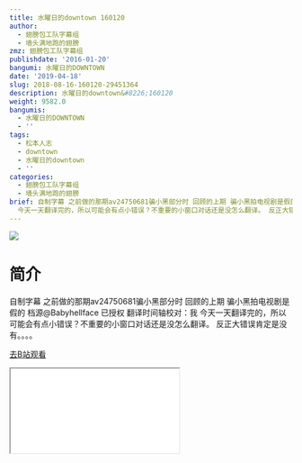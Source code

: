```yaml
---
title: 水曜日的downtown 160120
author:
  - 翅膀包工队字幕组
  - 墙头满地跑的翅膀
zmz: 翅膀包工队字幕组
publishdate: '2016-01-20'
bangumi: 水曜日的DOWNTOWN
date: '2019-04-18'
slug: 2018-08-16-160120-29451364
description: 水曜日的downtown&#8226;160120
weight: 9582.0
bangumis:
  - 水曜日的DOWNTOWN
  - ''
tags:
  - 松本人志
  - downtown
  - 水曜日的downtown
  - ''
categories:
  - 翅膀包工队字幕组
  - 墙头满地跑的翅膀
brief: 自制字幕 之前做的那期av24750681骗小黑部分时 回顾的上期 骗小黑拍电视剧是假的 档源@Babyhellface 已授权 翻译时间轴校对：我
  今天一天翻译完的，所以可能会有点小错误？不重要的小窗口对话还是没怎么翻译。 反正大错误肯定是没有。。。。
---
```

![](https://i.imgur.com/DWcXgSE.jpg)
# 简介  
自制字幕
之前做的那期av24750681骗小黑部分时 回顾的上期 骗小黑拍电视剧是假的
档源@Babyhellface 已授权
翻译时间轴校对：我 今天一天翻译完的，所以可能会有点小错误？不重要的小窗口对话还是没怎么翻译。
反正大错误肯定是没有。。。。  

[去B站观看](https://www.bilibili.com/video/av29451364/)
<div class ="resp-container"><iframe class="testiframe" src="//player.bilibili.com/player.html?aid=29451364"", scrolling="no", allowfullscreen="true" > </iframe></div> 
